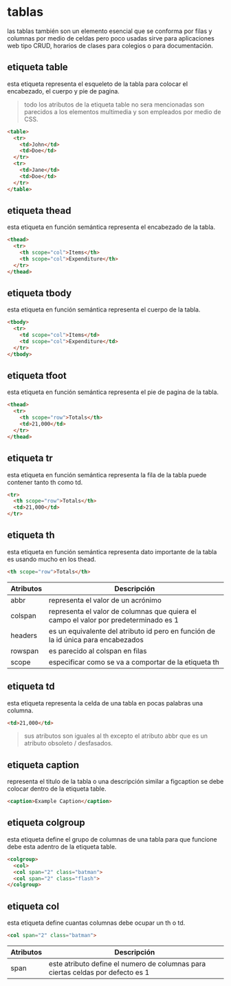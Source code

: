 # tablas

las tablas también son un elemento esencial que se conforma por filas y columnas por medio de celdas pero poco usadas sirve para aplicaciones web tipo CRUD, horarios de clases para colegios o para documentación.

## etiqueta table

esta etiqueta representa el esqueleto de la tabla para colocar el encabezado, el cuerpo y pie de pagina.

> todo los atributos de la etiqueta table no sera mencionadas son parecidos a los elementos multimedia y son empleados por medio de CSS.

```html
<table>
  <tr>
    <td>John</td>
    <td>Doe</td>
  </tr>
  <tr>
    <td>Jane</td>
    <td>Doe</td>
  </tr>
</table>
```

## etiqueta thead

esta etiqueta en función semántica representa el encabezado de la tabla.

```html
<thead>
  <tr>
    <th scope="col">Items</th>
    <th scope="col">Expenditure</th>
  </tr>
</thead>
```

## etiqueta tbody

esta etiqueta en función semántica representa el cuerpo de la tabla.

```html
<tbody>
  <tr>
    <td scope="col">Items</td>
    <td scope="col">Expenditure</td>
  </tr>
</tbody>
```

## etiqueta tfoot

esta etiqueta en función semántica representa el pie de pagina de la tabla.

```html
<thead>
  <tr>
    <th scope="row">Totals</th>
    <td>21,000</td>
  </tr>
</thead>
```

## etiqueta tr

esta etiqueta en función semántica representa la fila de la tabla puede contener tanto th como td.

```html
<tr>
  <th scope="row">Totals</th>
  <td>21,000</td>
</tr>
```

## etiqueta th

esta etiqueta en función semántica representa dato importante de la tabla es usando mucho en los thead.

```html
<th scope="row">Totals</th>
```

| Atributos | Descripción |
| ----------- | ----------- |
| abbr | representa el valor de un acrónimo |
| colspan | representa el valor de columnas que quiera el campo el valor por predeterminado es 1 |
| headers | es un equivalente del atributo id pero en función de la id única para encabezados |
| rowspan | es parecido al colspan en filas |
| scope | especificar como se va a comportar de la etiqueta th |

## etiqueta td

esta etiqueta representa la celda de una tabla en pocas palabras una columna.

```html
<td>21,000</td>
```

> sus atributos son iguales al th excepto el atributo abbr que es un atributo obsoleto / desfasados.

## etiqueta caption

representa el titulo de la tabla o una descripción similar a figcaption se debe colocar dentro de la etiqueta table.

```html
<caption>Example Caption</caption>
```

## etiqueta colgroup

esta etiqueta define el grupo de columnas de una tabla para que funcione debe esta adentro de la etiqueta table.

```html
<colgroup>
  <col>
  <col span="2" class="batman">
  <col span="2" class="flash">
</colgroup>
```

## etiqueta col

esta etiqueta define cuantas columnas debe ocupar un th o td.

```html
<col span="2" class="batman">
```

| Atributos | Descripción |
| ----------- | ----------- |
| span | este atributo define el numero de columnas para ciertas celdas por defecto es 1 |